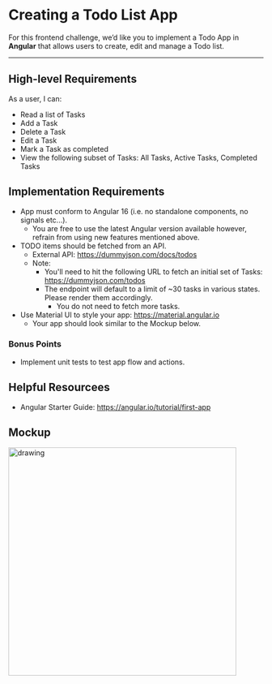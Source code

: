 # Creating a Todo List App

For this frontend challenge, we’d like you to implement a Todo App in **Angular** that allows users to create, edit and manage a Todo list.

---

## High-level Requirements
As a user, I can:
- Read a list of Tasks
- Add a Task
- Delete a Task
- Edit a Task
- Mark a Task as completed
- View the following subset of Tasks: All Tasks, Active Tasks, Completed Tasks

## Implementation Requirements
- App must conform to Angular 16 (i.e. no standalone components, no signals etc...).
    - You are free to use the latest Angular version available however, refrain from using new features mentioned above.
- TODO items should be fetched from an API.
    - External API: https://dummyjson.com/docs/todos
    - Note:
        - You'll need to hit the following URL to fetch an initial set of Tasks: https://dummyjson.com/todos
        - The endpoint will default to a limit of ~30 tasks in various states. Please render them accordingly.
            - You do not need to fetch more tasks. 
- Use Material UI to style your app: https://material.angular.io
    - Your app should look similar to the Mockup below.

### Bonus Points
- Implement unit tests to test app flow and actions.

## Helpful Resourcees
- Angular Starter Guide: https://angular.io/tutorial/first-app

## Mockup
<img src="TodoAppMockup.png" alt="drawing" width="450"/>
